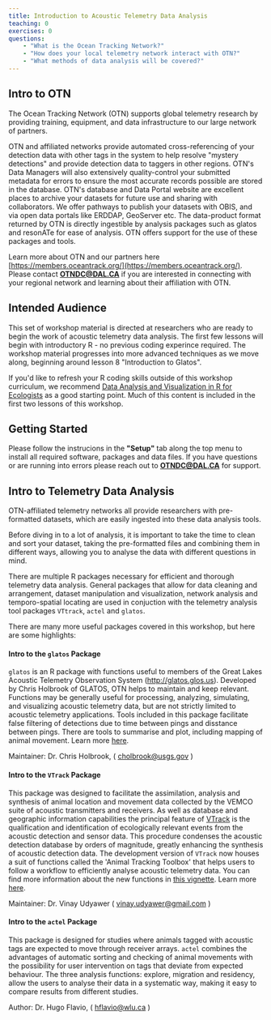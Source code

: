 ```yaml
---
title: Introduction to Acoustic Telemetry Data Analysis
teaching: 0
exercises: 0
questions:
    - "What is the Ocean Tracking Network?"
    - "How does your local telemetry network interact with OTN?"
	- "What methods of data analysis will be covered?"
---
```

## Intro to OTN

The Ocean Tracking Network (OTN) supports global telemetry research by providing training, equipment, and data infrastructure to our large network of partners. 

OTN and affiliated networks provide automated cross-referencing of your detection data with other tags in the system to help resolve "mystery detections" and provide detection data to taggers in other regions. OTN's Data Managers will also extensively quality-control your submitted metadata for errors to ensure the most accurate records possible are stored in the database. OTN's database and Data Portal website are excellent places to archive your datasets for future use and sharing with collaborators. We offer pathways to publish your datasets with OBIS, and via open data portals like ERDDAP, GeoServer etc. The data-product format returned by OTN is directly ingestible by analysis packages such as glatos and resonATe for ease of analysis. OTN offers support for the use of these packages and tools.

Learn more about OTN and our partners here [https://members.oceantrack.org/](https://members.oceantrack.org/).
Please contact **OTNDC@DAL.CA** if you are interested in connecting with your regional network and learning about their affiliation with OTN.

##  Intended Audience

This set of workshop material is directed at researchers who are ready to begin the work of acoustic telemetry data analysis. The first few lessons will begin with introductory R - no previous coding experince required. The workshop material progresses into more advanced techniques as we move along, beginning around lesson 8 "Introduction to Glatos". 

If you'd like to refresh your R coding skills outside of this workshop curriculum, we recommend [Data Analysis and Visualization in R for Ecologists](https://datacarpentry.org/R-ecology-lesson/ "Website for R ecology lesson") as a good starting point. Much of this content is included in the first two lessons of this workshop.

##  Getting Started

Please follow the instrucions in the **"Setup"** tab along the top menu to install all required software, packages and data files. If you have questions or are running into errors please reach out to **OTNDC@DAL.CA** for support.

##  Intro to Telemetry Data Analysis

OTN-affiliated telemetry networks all provide researchers with pre-formatted datasets, which are easily ingested into these data analysis tools.

Before diving in to a lot of analysis, it is important to take the time to clean and sort your dataset, taking the pre-formatted files and combining them in different ways, allowing you to analyse the data with different questions in mind.

There are multiple R packages necessary for efficient and thorough telemetry data analysis.  General packages that allow for data cleaning and arrangement, dataset manipulation and visualization, network analysis and temporo-spatial locating are used in conjuction with the telemetry analysis tool packages `VTtrack`, `actel` and `glatos`. 

There are many more useful packages covered in this workshop, but here are some highlights:


####  Intro to the `glatos` Package

`glatos` is an R package with functions useful to members of the Great Lakes Acoustic Telemetry Observation System (http://glatos.glos.us). Developed by Chris Holbrook of GLATOS, OTN helps to maintain and keep relevant. Functions may be generally useful for processing, analyzing, simulating, and visualizing acoustic telemetry data, but are not strictly limited to acoustic telemetry applications.  Tools included in this package facilitate false filtering of detections due to time between pings and disstance between pings.  There are tools to summarise and plot, including mapping of animal movement. Learn more [here](https://gitlab.oceantrack.org/GreatLakes/glatos/).

Maintainer: Dr. Chris Holbrook, ( cholbrook@usgs.gov )

####  Intro to the `VTrack` Package

This package was designed to facilitate the assimilation, analysis and synthesis of animal location and movement data collected by the VEMCO suite of acoustic transmitters and receivers. As well as database and geographic information capabilities the principal feature of [VTrack](https://cran.r-project.org/web/packages/VTrack/index.html) is the qualification and identification of ecologically relevant events from the acoustic detection and sensor data. This procedure condenses the acoustic detection database by orders of magnitude, greatly enhancing the synthesis of acoustic detection data. The development version of `VTrack` now houses a suit of functions called the 'Animal Tracking Toolbox' that helps users to follow a workflow to efficiently analyse acoustic telemetry data. You can find more information about the new functions in [this vignette](https://vinayudyawer.github.io/ATT/docs/ATT_Vignette.html). Learn more [here](https://github.com/RossDwyer/VTrack). 

Maintainer: Dr. Vinay Udyawer ( vinay.udyawer@gmail.com )

####  Intro to the `actel` Package

This package is designed for studies where animals tagged with acoustic tags are expected to move through receiver arrays. `actel` combines the advantages of automatic sorting and checking of animal movements with the possibility for user intervention on tags that deviate from expected behaviour. The three analysis functions: explore, migration and residency, allow the users to analyse their data in a systematic way, making it easy to compare results from different studies.

Author: Dr. Hugo Flavio, ( hflavio@wlu.ca )